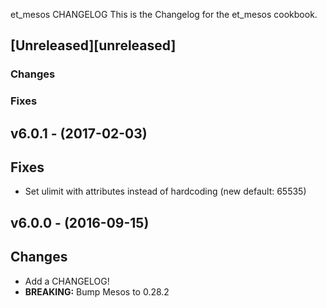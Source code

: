 et_mesos CHANGELOG
This is the Changelog for the et_mesos cookbook.

## [Unreleased][unreleased]

### Changes

### Fixes

## v6.0.1 - (2017-02-03)

## Fixes

* Set ulimit with attributes instead of hardcoding (new default: 65535)

## v6.0.0 - (2016-09-15)

## Changes

* Add a CHANGELOG!
* **BREAKING:** Bump Mesos to 0.28.2
